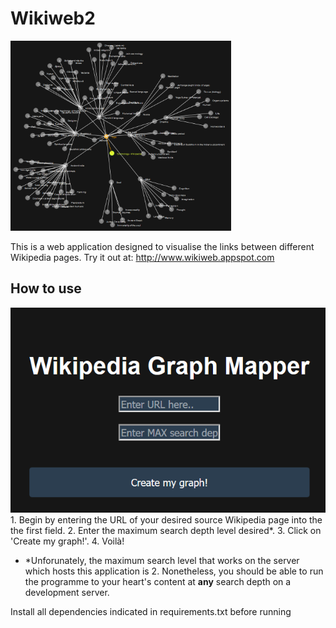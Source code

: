 # Wikiweb2

<img src="https://raw.githubusercontent.com/DeadlyCoconuts/wikiweb2/fc597e6c87343eced09568e0829bd910d2f3b935/preview.png" height="70%" width=70%>

This is a web application designed to visualise the links between different Wikipedia pages. Try it out at: http://www.wikiweb.appspot.com

## How to use
<img src="https://raw.githubusercontent.com/DeadlyCoconuts/wikiweb2/master/preview2.png">
1. Begin by entering the URL of your desired source Wikipedia page into the the first field.
2. Enter the maximum search depth level desired*.
3. Click on 'Create my graph!'.
4. Voilà!

* *Unforunately, the maximum search level that works on the server which hosts this application is 2. Nonetheless, you should be able to run the programme to your heart's content at **any** search depth on a development server.

Install all dependencies indicated in requirements.txt before running
